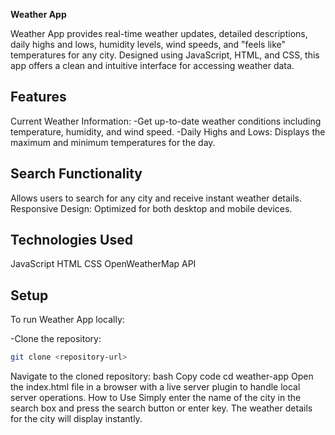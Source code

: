**Weather App**


Weather App provides real-time weather updates, detailed descriptions, daily highs and lows, humidity levels, wind speeds, and "feels like" temperatures for any city. Designed using JavaScript, HTML, and CSS, this app offers a clean and intuitive interface for accessing weather data.


## Features


Current Weather Information: 
-Get up-to-date weather conditions including temperature, humidity, and wind speed.
-Daily Highs and Lows: Displays the maximum and minimum temperatures for the day.

## Search Functionality
Allows users to search for any city and receive instant weather details.
Responsive Design: Optimized for both desktop and mobile devices.

## Technologies Used
JavaScript
HTML
CSS
OpenWeatherMap API

## Setup


To run Weather App locally:

-Clone the repository:
```bash
git clone <repository-url>
```
Navigate to the cloned repository:
bash
Copy code
cd weather-app
Open the index.html file in a browser with a live server plugin to handle local server operations.
How to Use
Simply enter the name of the city in the search box and press the search button or enter key. The weather details for the city will display instantly.


